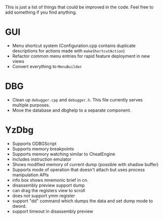 This is just a list of things that could be improved in the code. Feel free to add something if you find anything.
# GUI
- Menu shortcut system (Configuration.cpp contains duplicate descriptions for actions made with `makeShortcutAction`)
- Refactor common menu entries for rapid feature deployment in new views
- Convert everything to `MenuBuilder`
# DBG
- Clean up `debugger.cpp` and `debugger.h`. This file currently serves multiple purposes.
- Move the database and dbghelp to a separate component.
# YzDbg
- Supports ODBGScript
- Supports memory breakpoints
- Supports memory watching similar to CheatEngine
- Includes instruction emulator
- Shows modified memory of current dump (possible with shadow buffer)
- Supports mode of operation that doesn't attach but uses process manipulation APIs
- info box shows mnemonic brief in cn.
- disassembly preview support dump
- can drag the registers view to scroll
- does not support ymm register
- support "dd" command which dumps the data and set dump mode to dword.
- support timeout in disassembly preview